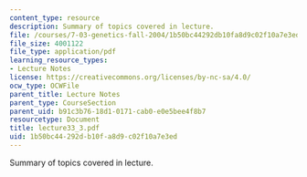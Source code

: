 ```yaml
---
content_type: resource
description: Summary of topics covered in lecture.
file: /courses/7-03-genetics-fall-2004/1b50bc44292db10fa8d9c02f10a7e3ed_lecture33_3.pdf
file_size: 4001122
file_type: application/pdf
learning_resource_types:
- Lecture Notes
license: https://creativecommons.org/licenses/by-nc-sa/4.0/
ocw_type: OCWFile
parent_title: Lecture Notes
parent_type: CourseSection
parent_uid: b91c3b76-18d1-0171-cab0-e0e5bee4f8b7
resourcetype: Document
title: lecture33_3.pdf
uid: 1b50bc44-292d-b10f-a8d9-c02f10a7e3ed
---
```

Summary of topics covered in lecture.